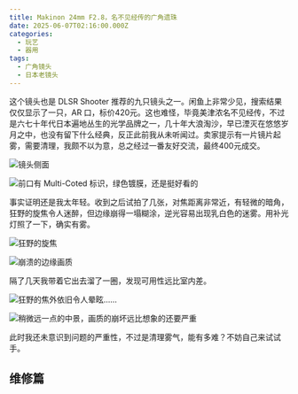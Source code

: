 ```yaml
---
title: Makinon 24mm F2.8，名不见经传的广角遗珠
date: 2025-06-07T02:16:00.000Z
categories:
  - 玩艺
  - 器用
tags:
  - 广角镜头
  - 日本老镜头
---
```

这个镜头也是 DLSR Shooter 推荐的九只镜头之一。闲鱼上非常少见，搜索结果仅仅显示了一只，AR 口，标价420元。这也难怪，毕竟美津浓名不见经传，不过是六七十年代日本遍地丛生的光学品牌之一，几十年大浪淘沙，早已湮灭在悠悠岁月之中，也没有留下什么经典，反正此前我从未听闻过。卖家提示有一片镜片起雾，需要清理，我颇不以为意，总之经过一番友好交流，最终400元成交。

![镜头侧面](https://media.kaerozhi.com/2025/06/464c8a8ef53c122211624ed675970dba.png)

![前口有 Multi-Coted 标识，绿色镀膜，还是挺好看的](https://media.kaerozhi.com/2025/06/2e0b2ea2e93b8554f4f64605df58f34a.png)

事实证明还是我太年轻。收到之后试拍了几张，对焦距离非常近，有轻微的暗角，狂野的旋焦令人迷醉，但边缘崩得一塌糊涂，逆光容易出现乳白色的迷雾。用补光灯照了一下，确实有雾。

![狂野的旋焦](https://media.kaerozhi.com/2025/06/10800885bb7b152f520addcc4db085fd.png)

![崩溃的边缘画质](https://media.kaerozhi.com/2025/06/3687380fe63bf8d5f8de09a1c3eff64c.png)

隔了几天我带着它出去溜了一圈，发现可用性远比室内差。

![狂野的焦外依旧令人晕眩……](https://media.kaerozhi.com/2025/06/8bbb232d67d0669c98089c1d765d7e35.png)

![稍微远一点的中景，画质的崩坏远比想象的还要严重](https://media.kaerozhi.com/2025/06/16bb0c671c1b00abeda502179f84a49e.png)

此时我还未意识到问题的严重性，不过是清理雾气，能有多难？不妨自己来试试手。

## 维修篇

